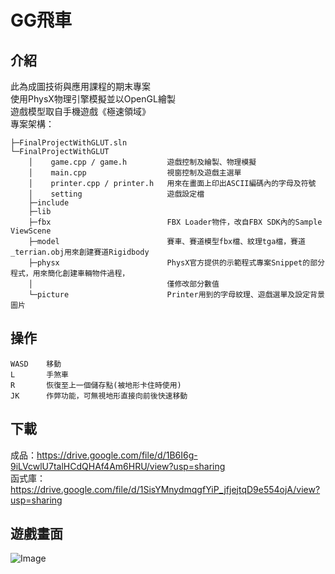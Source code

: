 # GG飛車
## 介紹
此為成圖技術與應用課程的期末專案<br>
使用PhysX物理引擎模擬並以OpenGL繪製<br>
遊戲模型取自手機遊戲《極速領域》<br>
專案架構：
```
├─FinalProjectWithGLUT.sln
└─FinalProjectWithGLUT
    │    game.cpp / game.h         遊戲控制及繪製、物理模擬
    │    main.cpp                  視窗控制及遊戲主選單
    │    printer.cpp / printer.h   用來在畫面上印出ASCII編碼內的字母及符號
    │    setting                   遊戲設定檔
    ├─include
    ├─lib
    ├─fbx                          FBX Loader物件，改自FBX SDK內的Sample ViewScene
    ├─model                        賽車、賽道模型fbx檔、紋理tga檔，賽道_terrian.obj用來創建賽道Rigidbody
    ├─physx                        PhysX官方提供的示範程式專案Snippet的部分程式，用來簡化創建車輛物件過程，
    │                              僅修改部分數值
    └─picture                      Printer用到的字母紋理、遊戲選單及設定背景圖片
```
## 操作
```
WASD    移動
L       手煞車
R       恢復至上一個儲存點(被地形卡住時使用)
JK      作弊功能，可無視地形直接向前後快速移動
```
## 下載
成品：https://drive.google.com/file/d/1B6I6g-9iLVcwlU7talHCdQHAf4Am6HRU/view?usp=sharing<br>
函式庫：https://drive.google.com/file/d/1SisYMnydmqgfYiP_jfjejtqD9e554ojA/view?usp=sharing<br>
## 遊戲畫面<br>
![Image](https://github.com/lksj51790q/gg-speed/blob/main/GGSpeedDemo.gif)<br>
